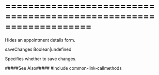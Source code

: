 ===================================================================
===================================================================

<!--shortDescription-->
Hides an appointment details form.
<!--/shortDescription-->

<!--paramName1-->saveChanges<!--/paramName1-->
<!--paramType1-->Boolean|undefined<!--/paramType1-->
<!--paramDescription1-->
Specifies whether to save changes.
<!--/paramDescription1-->

<!--fullDescription-->
#####See Also#####
#include common-link-callmethods
<!--/fullDescription-->